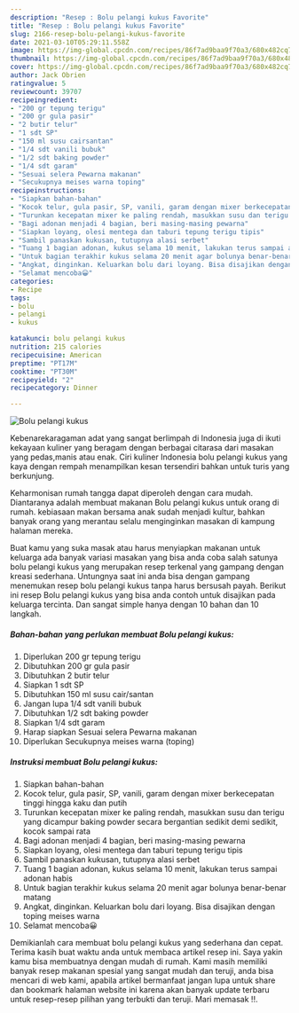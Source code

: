 ```yaml
---
description: "Resep : Bolu pelangi kukus Favorite"
title: "Resep : Bolu pelangi kukus Favorite"
slug: 2166-resep-bolu-pelangi-kukus-favorite
date: 2021-03-10T05:29:11.558Z
image: https://img-global.cpcdn.com/recipes/86f7ad9baa9f70a3/680x482cq70/bolu-pelangi-kukus-foto-resep-utama.jpg
thumbnail: https://img-global.cpcdn.com/recipes/86f7ad9baa9f70a3/680x482cq70/bolu-pelangi-kukus-foto-resep-utama.jpg
cover: https://img-global.cpcdn.com/recipes/86f7ad9baa9f70a3/680x482cq70/bolu-pelangi-kukus-foto-resep-utama.jpg
author: Jack Obrien
ratingvalue: 5
reviewcount: 39707
recipeingredient:
- "200 gr tepung terigu"
- "200 gr gula pasir"
- "2 butir telur"
- "1 sdt SP"
- "150 ml susu cairsantan"
- "1/4 sdt vanili bubuk"
- "1/2 sdt baking powder"
- "1/4 sdt garam"
- "Sesuai selera Pewarna makanan"
- "Secukupnya meises warna toping"
recipeinstructions:
- "Siapkan bahan-bahan"
- "Kocok telur, gula pasir, SP, vanili, garam dengan mixer berkecepatan tinggi hingga kaku dan putih"
- "Turunkan kecepatan mixer ke paling rendah, masukkan susu dan terigu yang dicampur baking powder secara bergantian sedikit demi sedikit, kocok sampai rata"
- "Bagi adonan menjadi 4 bagian, beri masing-masing pewarna"
- "Siapkan loyang, olesi mentega dan taburi tepung terigu tipis"
- "Sambil panaskan kukusan, tutupnya alasi serbet"
- "Tuang 1 bagian adonan, kukus selama 10 menit, lakukan terus sampai adonan habis"
- "Untuk bagian terakhir kukus selama 20 menit agar bolunya benar-benar matang"
- "Angkat, dinginkan. Keluarkan bolu dari loyang. Bisa disajikan dengan toping meises warna"
- "Selamat mencoba😀"
categories:
- Recipe
tags:
- bolu
- pelangi
- kukus

katakunci: bolu pelangi kukus 
nutrition: 215 calories
recipecuisine: American
preptime: "PT17M"
cooktime: "PT30M"
recipeyield: "2"
recipecategory: Dinner

---
```



![Bolu pelangi kukus](https://img-global.cpcdn.com/recipes/86f7ad9baa9f70a3/680x482cq70/bolu-pelangi-kukus-foto-resep-utama.jpg)

Kebenarekaragaman adat yang sangat berlimpah di Indonesia juga di ikuti kekayaan kuliner yang beragam dengan berbagai citarasa dari masakan yang pedas,manis atau enak. Ciri kuliner Indonesia bolu pelangi kukus yang kaya dengan rempah menampilkan kesan tersendiri bahkan untuk turis yang berkunjung.




Keharmonisan rumah tangga dapat diperoleh dengan cara mudah. Diantaranya adalah membuat makanan Bolu pelangi kukus untuk orang di rumah. kebiasaan makan bersama anak sudah menjadi kultur, bahkan banyak orang yang merantau selalu menginginkan masakan di kampung halaman mereka.

Buat kamu yang suka masak atau harus menyiapkan makanan untuk keluarga ada banyak variasi masakan yang bisa anda coba salah satunya bolu pelangi kukus yang merupakan resep terkenal yang gampang dengan kreasi sederhana. Untungnya saat ini anda bisa dengan gampang menemukan resep bolu pelangi kukus tanpa harus bersusah payah.
Berikut ini resep Bolu pelangi kukus yang bisa anda contoh untuk disajikan pada keluarga tercinta. Dan sangat simple hanya dengan 10 bahan dan 10 langkah.


<!--inarticleads1-->

##### Bahan-bahan yang perlukan membuat Bolu pelangi kukus:

1. Diperlukan 200 gr tepung terigu
1. Dibutuhkan 200 gr gula pasir
1. Dibutuhkan 2 butir telur
1. Siapkan 1 sdt SP
1. Dibutuhkan 150 ml susu cair/santan
1. Jangan lupa 1/4 sdt vanili bubuk
1. Dibutuhkan 1/2 sdt baking powder
1. Siapkan 1/4 sdt garam
1. Harap siapkan Sesuai selera Pewarna makanan
1. Diperlukan Secukupnya meises warna (toping)




<!--inarticleads2-->

##### Instruksi membuat  Bolu pelangi kukus:

1. Siapkan bahan-bahan
1. Kocok telur, gula pasir, SP, vanili, garam dengan mixer berkecepatan tinggi hingga kaku dan putih
1. Turunkan kecepatan mixer ke paling rendah, masukkan susu dan terigu yang dicampur baking powder secara bergantian sedikit demi sedikit, kocok sampai rata
1. Bagi adonan menjadi 4 bagian, beri masing-masing pewarna
1. Siapkan loyang, olesi mentega dan taburi tepung terigu tipis
1. Sambil panaskan kukusan, tutupnya alasi serbet
1. Tuang 1 bagian adonan, kukus selama 10 menit, lakukan terus sampai adonan habis
1. Untuk bagian terakhir kukus selama 20 menit agar bolunya benar-benar matang
1. Angkat, dinginkan. Keluarkan bolu dari loyang. Bisa disajikan dengan toping meises warna
1. Selamat mencoba😀




Demikianlah cara membuat bolu pelangi kukus yang sederhana dan cepat. Terima kasih buat waktu anda untuk membaca artikel resep ini. Saya yakin kamu bisa membuatnya dengan mudah di rumah. Kami masih memiliki banyak resep makanan spesial yang sangat mudah dan teruji, anda bisa mencari di web kami, apabila artikel bermanfaat jangan lupa untuk share dan bookmark halaman website ini karena akan banyak update terbaru untuk resep-resep pilihan yang terbukti dan teruji. Mari memasak !!. 
